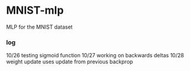 # MNIST-mlp
MLP for the MNIST dataset

### log

10/26 testing sigmoid function
10/27 working on backwards deltas
10/28 weight update uses update from previous backprop